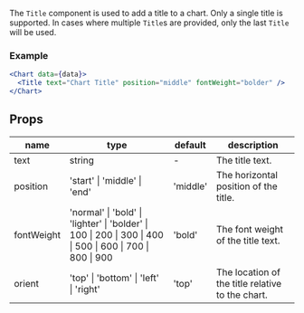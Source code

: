 The `Title` component is used to add a title to a chart. Only a single title is supported. In cases where multiple `Title`s are provided, only the last `Title` will be used.

### Example

```jsx
<Chart data={data}>
  <Title text="Chart Title" position="middle" fontWeight="bolder" />
</Chart>
```

## Props

<table>
    <thead>
        <tr>
            <th>name</th>
            <th>type</th>
            <th>default</th>
            <th>description</th>
        </tr>
    </thead>
    <tbody>
        <tr>
            <td>text</td>
            <td>string</td>
            <td>-</td>
            <td>The title text.</td>
        </tr>
        <tr>
            <td>position</td>
            <td>'start' | 'middle' | 'end'</td>
            <td>'middle'</td>
            <td>The horizontal position of the title.</td>
        </tr>
        <tr>
            <td>fontWeight</td>
            <td>'normal' | 'bold' | 'lighter' | 'bolder' | 100 | 200 | 300 | 400 | 500 | 600 | 700 | 800 | 900</td>
            <td>'bold'</td>
            <td>The font weight of the title text.</td>
        </tr>
        <tr>
            <td>orient</td>
            <td>'top' | 'bottom' | 'left' | 'right'</td>
            <td>'top'</td>
            <td>The location of the title relative to the chart.</td>
        </tr>
    </tbody>
</table>
